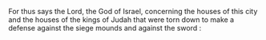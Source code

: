 For thus says the Lord, the God of Israel, concerning the houses of this city and the houses of the kings of Judah that were torn down to make a defense against the siege mounds and against the sword :
